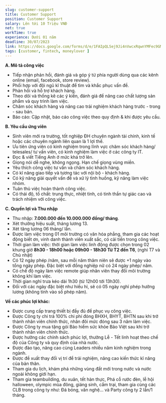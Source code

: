 ```yaml
---
slug: customer-support
title: Customer Support
position: Customer Support
salary: Lên tới 10 Triệu VNĐ
net: true
workTime: true
experience: Dưới 01 năm
deadline: 30/07/2023
link: https://docs.google.com/forms/d/e/1FAIpQLSej9Ji4nVwcxRqwnYMFec9GMv3uYOpMD2vaskgfbVI4z3UjAA/viewform
tags: [customer, fintech, moneylover ]
---
```


**A. Mô tả công việc**
- Tiếp nhận phản hồi, đánh giá và góp ý từ phía người dùng qua các kênh online (email, facebook, store review).
- Phối hợp với đội ngũ kĩ thuật để tìm và khắc phục vấn đề. 
- Phản hồi và hỗ trợ khách hàng. 
- Theo dõi và thống kê các ý kiến, đánh giá để nâng cao chất lượng sản phẩm và quy trình làm việc.
- Chăm sóc khách hàng và nâng cao trải nghiệm khách hàng trước - trong - sau bán.
- Báo cáo: Cập nhật, báo cáo công việc theo quy định & khi được yêu cầu.

**B. Yêu cầu ứng viên**
- Sinh viên mới ra trường, tốt nghiệp ĐH chuyên ngành tài chính, kinh tế hoặc các chuyên ngành liên quan là 1 lợi thế.
- Ưu tiên ứng viên có kinh nghiệm trong lĩnh vực chăm sóc khách hàng/ telesales/ tư vấn viên, có kinh nghiệm làm việc ở các công ty IT.
- Đọc & viết Tiếng Anh ở mức khá trở lên. 
- Giọng nói dễ nghe, không ngọng. Hạn chế giọng vùng miền.
- Yêu thích công việc tư vấn và chăm sóc khách hàng.
- Có kĩ năng giao tiếp và tương tác với nội bộ - khách hàng.
- Có kỹ năng giải quyết vấn đề và xử lý tình huống, kỹ năng làm việc nhóm.
- Tuân thủ việc hoàn thành công việc.
- Có thái độ, tố chất: trung thực, nhiệt tình, có tinh thần tự giác cao và trách nhiệm với công việc.

**C. Quyền lợi và Thu nhập**
- Thu nhập: **7.000.000 đến 10.000.000 đồng/ tháng**.
- Xét thưởng hiệu suất, tháng lương 13.
- Xét tăng lương 06 tháng/ lần.
- Được làm việc trong 01 môi trường có văn hóa phẳng, tham gia các hoạt động biết ơn, vinh danh thành viên xuất sắc, có cải tiến trong công việc.
- Thời gian làm việc: thời gian làm việc linh động được chọn trong 02 khung giờ **8h30 - 18h00 hoặc 09h00 - 18h30 Từ T2 đến T6**, (nghỉ T7 và Chủ nhật)
- Có 12 ngày phép /năm, sau mỗi năm thâm niên sẽ được +1 ngày vào tổng ngày phép. Đặc biệt với đồng nghiệp nữ có 24 ngày phép/ năm.
- Có chế độ ngày làm việc remote giúp nhân viên thay đổi môi trường không khí làm việc.
- Thời gian nghỉ trưa kéo dài 1h30 (từ 12h00 tới 13h30).
- Đối với các ngày đặc biệt như hiếu hỉ, sẽ có 05 ngày nghỉ phép hưởng lương (không tính vào số phép năm).

**Về các phúc lợi khác:**
- Được cung cấp trang thiết bị đầy đủ để phục vụ công việc.
- Được Công ty chi trả 100% chi phí đóng BHXH, BHYT, BHTN sau khi trở thành nhân viên chính thức, nhân đôi mức đóng sau 3 năm làm việc.
- Được Công ty mua tặng gói Bảo hiểm sức khỏe Bảo Việt sau khi trở thành nhân viên chính thức.
- Được hưởng các chính sách phúc lợi, thưởng Lễ - Tết linh hoạt theo chế độ của Công ty và quy định của nhà nước.
- Được đào tạo, nâng cao cùng Leaders nhiều năm kinh nghiệm trong ngành.
- Được đề xuất thay đổi vị trí để trải nghiệm, nâng cao kiến thức kĩ năng của bản thân.
- Tham gia du lịch, khám phá những vùng đất mới trong nước và nước ngoài không giới hạn.
- Tham gia teambuilding, du xuân, tết hàn thực, Phá cỗ rước đèn, lễ hội halloween, olympic mùa đông, giáng sinh, cắm trại, tham gia cùng các CLB trong công ty như: Đá bóng, văn nghệ… và Party công ty 2 lần/1 tháng.
